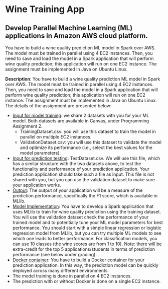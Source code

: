 # Wine Training App
## Develop Parallel Machine Learning (ML) applications in Amazon AWS cloud platform.

You have to build a wine quality prediction ML model in Spark over AWS. The model must be trained in parallel using 4 EC2 instances. Then, you need to save and load the model in a Spark application that will perform wine quality prediction; this application will run on one EC2 instance. The assignment must be implemented in Java on Ubuntu Linux.

**Description**: You have to build a wine quality prediction ML model in Spark over AWS. The model must be trained in parallel using 4 EC2 instances. Then, you need to save and load the model in a Spark application that will perform wine quality prediction; this application will run on one EC2 instance. The assignment must be implemented in Java on Ubuntu Linux. The details of the assignment are presented below:

- <ins>Input for model training</ins>: we share 2 datasets with you for your ML model. Both datasets are available in Canvas, under Programming Assignment 2.
    - TrainingDataset.csv: you will use this dataset to train the model in parallel on multiple EC2 instances.
    - ValidationDataset.csv: you will use this dataset to validate the model and optimize its performance (i.e., select the best values for the model parameters).
- <ins>Input for prediction testing</ins>: TestDataset.csv. We will use this file, which has a similar structure with the two datasets above, to test the functionality and performance of your prediction application. Your prediction application should take such a file as input. This file is not shared with you, but you can use the validation dataset to make sure your application works.
- <ins>Output</ins>: The output of your application will be a measure of the prediction performance, specifically the F1 score, which is available in MLlib.
- <ins>Model Implementation</ins>: You have to develop a Spark application that uses MLlib to train for wine quality prediction using the training dataset. You will use the validation dataset check the performance of your trained model and to potentially tune your ML model parameters for best performance. You should start with a simple linear regression or logistic regression model from MLlib, but you can try multiple ML models to see which one leads to better performance. For classification models, you can use 10 classes (the wine scores are from 1 to 10). Note: there will be extra-credit for the top 5 applications/students in terms of prediction performance (see below under grading).
- <ins>Docker container</ins>: You have to build a Docker container for your prediction application. In this way, the prediction model can be quickly deployed across many different environments.
- The model training is done in parallel on 4 EC2 instances.
- The prediction with or without Docker is done on a single EC2 instance.

